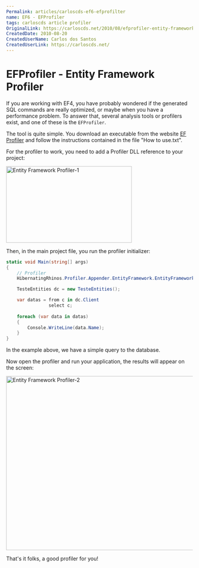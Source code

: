 ```yaml
---
Permalink: articles/carloscds-ef6-efprofilter
name: EF6 - EFProfiler
tags: carloscds article profiler
OriginalLink: https://carloscds.net/2010/08/efprofiler-entity-framework-profiler/
CreatedDate: 2010-08-20
CreatedUserName: Carlos dos Santos
CreatedUserLink: https://carloscds.net/
---
```


# EFProfiler - Entity Framework Profiler

If you are working with EF4, you have probably wondered if the generated SQL commands are really optimized, or maybe when you have a performance problem. To answer that, several analysis tools or profilers exist, and one of these is the `EFProfiler`.

The tool is quite simple. You download an executable from the website [EF Profiler](https://hibernatingrhinos.com/products/EFProf) and follow the instructions contained in the file "How to use.txt".

For the profiler to work, you need to add a Profiler DLL reference to your project:

<img src="https://carloscds.net/wp-content/uploads/2010/08/image_thumb2.png" width="339" height="206" alt="Entity Framework Profiler-1">

Then, in the main project file, you run the profiler initializer:

```csharp
static void Main(string[] args)
{
    // Profiler
    HibernatingRhinos.Profiler.Appender.EntityFramework.EntityFrameworkProfiler.Initialize();

    TesteEntities dc = new TesteEntities();

    var datas = from c in dc.Client
                select c;
                
    foreach (var data in datas)
    {
        Console.WriteLine(data.Name);
    }
}
```

In the example above, we have a simple query to the database.

Now open the profiler and run your application, the results will appear on the screen:

<img src="https://carloscds.net/wp-content/uploads/2010/08/image_thumb4.png" width="883" height="469" alt="Entity Framework Profiler-2">

That's it folks, a good profiler for you!
